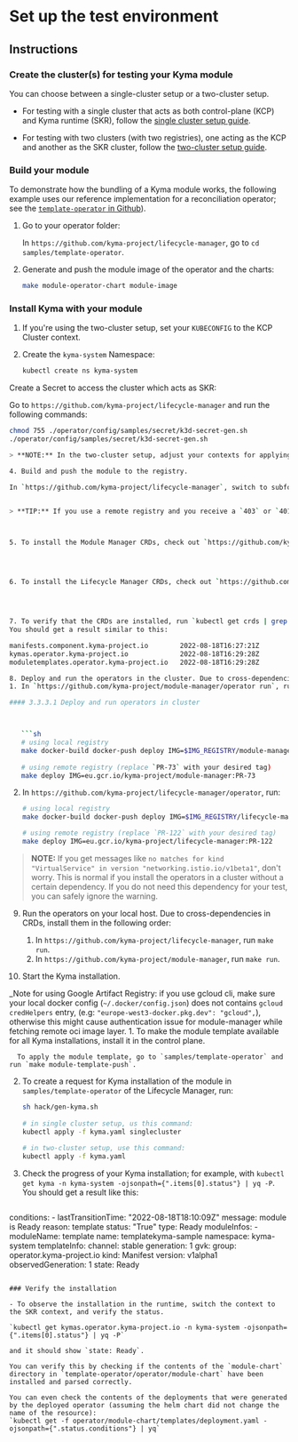 # Set up the test environment

## Instructions

### Create the cluster(s) for testing your Kyma module

You can choose between a single-cluster setup or a two-cluster setup.


- For testing with a single cluster that acts as both control-plane (KCP) and Kyma runtime (SKR), follow the [single cluster setup guide](creating-test-environment-singlecluster.md).


- For testing with two clusters (with two registries), one acting as the KCP and another as the SKR cluster, follow the [two-cluster setup guide](creating-test-environment-twocluster.md).

### Build your module

To demonstrate how the bundling of a Kyma module works, the following example uses our reference implementation for a reconciliation operator; see the [`template-operator` in Github](https://github.com/kyma-project/lifecycle-manager/tree/main/samples/template-operator)).

1. Go to your operator folder:

   In `https://github.com/kyma-project/lifecycle-manager`, go to `cd samples/template-operator`.

2. Generate and push the module image of the operator and the charts:


   ```sh
   make module-operator-chart module-image
   ```

### Install Kyma with your module

1. If you're using the two-cluster setup, set your `KUBECONFIG` to the KCP Cluster context.


2. Create the `kyma-system` Namespace:

   ```sh
   kubectl create ns kyma-system

Create a Secret to access the cluster which acts as SKR:

   Go to `https://github.com/kyma-project/lifecycle-manager` and run the following commands:

   ```sh
   chmod 755 ./operator/config/samples/secret/k3d-secret-gen.sh
   ./operator/config/samples/secret/k3d-secret-gen.sh

   > **NOTE:** In the two-cluster setup, adjust your contexts for applying the secret using KCP_CLUSTER_CTX and SKR_CLUSTER_CTX.

4. Build and push the module to the registry.

   In `https://github.com/kyma-project/lifecycle-manager`, switch to subfolder `samples/template-operator` and run `make module-build`.


   > **TIP:** If you use a remote registry and you receive a `403` or `401` error, maybe your credentials timed out. To fix this, recreate the `MODULE_CREDENTIALS` variable.



5. To install the Module Manager CRDs, check out `https://github.com/kyma-project/module-manager`, navigate to the operator `cd operator`, and run `make install`.




6. To install the Lifecycle Manager CRDs, check out `https://github.com/kyma-project/lifecycle-manager`, navigate to the operator `cd operator`, and run `make install`.




7. To verify that the CRDs are installed, run `kubectl get crds | grep kyma-project.io`.
   You should get a result similar to this:

   manifests.component.kyma-project.io        2022-08-18T16:27:21Z
   kymas.operator.kyma-project.io             2022-08-18T16:29:28Z
   moduletemplates.operator.kyma-project.io   2022-08-18T16:29:28Z

8. Deploy and run the operators in the cluster. Due to cross-dependencies in CRDs, install them in the following order:
   1. In `https://github.com/kyma-project/module-manager/operator run`, run:

#### 3.3.3.1 Deploy and run operators in cluster



      ```sh
      # using local registry
      make docker-build docker-push deploy IMG=$IMG_REGISTRY/module-manager:dev
      
      # using remote registry (replace `PR-73` with your desired tag)
      make deploy IMG=eu.gcr.io/kyma-project/module-manager:PR-73
```

   2. In `https://github.com/kyma-project/lifecycle-manager/operator`, run:
      
      ```sh
      # using local registry
      make docker-build docker-push deploy IMG=$IMG_REGISTRY/lifecycle-manager:dev
      
      # using remote registry (replace `PR-122` with your desired tag)
      make deploy IMG=eu.gcr.io/kyma-project/lifecycle-manager:PR-122
      ```

   > **NOTE:** If you get messages like `no matches for kind "VirtualService" in version "networking.istio.io/v1beta1"`, don't worry. This is normal if you install the operators in a cluster without a certain dependency. If you do not need this dependency for your test, you can safely ignore the warning.

9. Run the operators on your local host. Due to cross-dependencies in CRDs, install them in the following order:
   1. In `https://github.com/kyma-project/lifecycle-manager`, run `make run`.
   2. In `https://github.com/kyma-project/module-manager`, run `make run`.





10. Start the Kyma installation.


_Note for using Google Artifact Registry: if you use gcloud cli, make sure your local docker config (`~/.docker/config.json`) does not contains `gcloud` `credHelpers` entry, (e.g: `"europe-west3-docker.pkg.dev": "gcloud",`), otherwise this might cause authentication issue for module-manager while fetching remote oci image layer.
    1. To make the module template available for all Kyma installations, install it in the control plane.

      To apply the module template, go to `samples/template-operator` and run `make module-template-push`.



   2. To create a request for Kyma installation of the module in `samples/template-operator` of the Lifecycle Manager, run:

      ```sh
      sh hack/gen-kyma.sh
   
      # in single cluster setup, us this command:
      kubectl apply -f kyma.yaml singlecluster
   
      # in two-cluster setup, use this command:
      kubectl apply -f kyma.yaml
      ```

   3. Check the progress of your Kyma installation; for example, with `kubectl get kyma -n kyma-system -ojsonpath={".items[0].status"} | yq -P`.
      You should get a result like this:

      ```yaml
   conditions:
     - lastTransitionTime: "2022-08-18T18:10:09Z"
       message: module is Ready
       reason: template
       status: "True"
       type: Ready
   moduleInfos:
     - moduleName: template
       name: templatekyma-sample
       namespace: kyma-system
       templateInfo:
         channel: stable
         generation: 1
         gvk:
           group: operator.kyma-project.io
           kind: Manifest
           version: v1alpha1
   observedGeneration: 1
   state: Ready
   ```

### Verify the installation

- To observe the installation in the runtime, switch the context to the SKR context, and verify the status.

  `kubectl get kymas.operator.kyma-project.io -n kyma-system -ojsonpath={".items[0].status"} | yq -P`

and it should show `state: Ready`.

You can verify this by checking if the contents of the `module-chart` directory in `template-operator/operator/module-chart` have been installed and parsed correctly.

You can even check the contents of the deployments that were generated by the deployed operator (assuming the helm chart did not change the name of the resource):
`kubectl get -f operator/module-chart/templates/deployment.yaml -ojsonpath={".status.conditions"} | yq`

